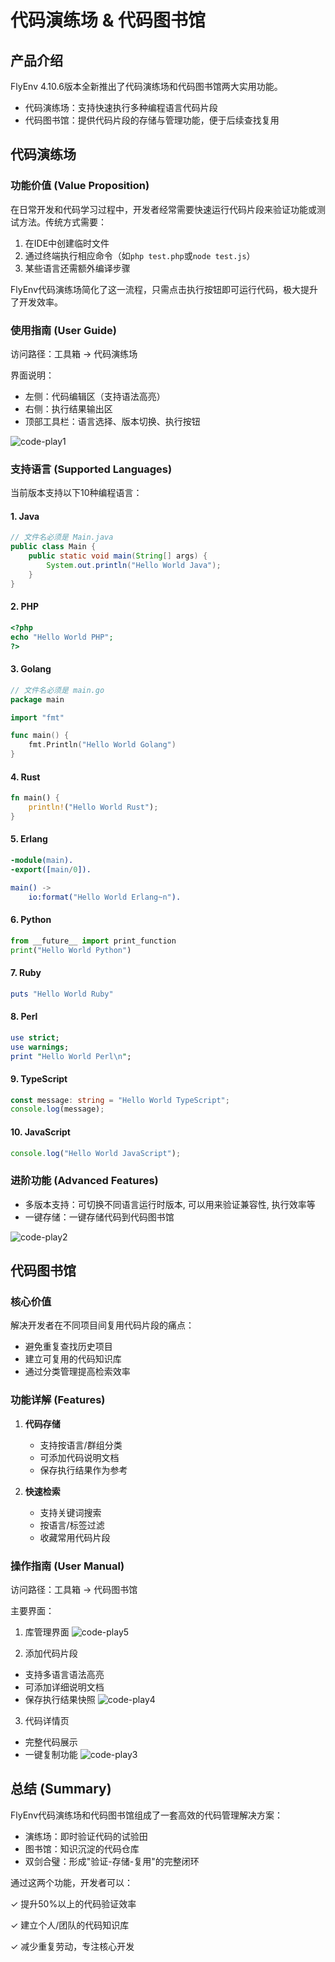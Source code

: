 # 代码演练场 & 代码图书馆

## 产品介绍
FlyEnv 4.10.6版本全新推出了代码演练场和代码图书馆两大实用功能。
- 代码演练场：支持快速执行多种编程语言代码片段
- 代码图书馆：提供代码片段的存储与管理功能，便于后续查找复用

## 代码演练场

### 功能价值 (Value Proposition)
在日常开发和代码学习过程中，开发者经常需要快速运行代码片段来验证功能或测试方法。传统方式需要：
1. 在IDE中创建临时文件
2. 通过终端执行相应命令（如`php test.php`或`node test.js`）
3. 某些语言还需额外编译步骤

FlyEnv代码演练场简化了这一流程，只需点击执行按钮即可运行代码，极大提升了开发效率。

### 使用指南 (User Guide)
访问路径：工具箱 → 代码演练场

界面说明：
- 左侧：代码编辑区（支持语法高亮）
- 右侧：执行结果输出区
- 顶部工具栏：语言选择、版本切换、执行按钮

![code-play1](https://oss.macphpstudy.com/image/code-play1.png)

### 支持语言 (Supported Languages)
当前版本支持以下10种编程语言：

#### 1. Java
```java
// 文件名必须是 Main.java
public class Main {
    public static void main(String[] args) {
        System.out.println("Hello World Java");
    }
}
```

#### 2. PHP
```php
<?php
echo "Hello World PHP";
?>
```

#### 3. Golang
```go
// 文件名必须是 main.go
package main

import "fmt"

func main() {
    fmt.Println("Hello World Golang")
}
```

#### 4. Rust
```rust
fn main() {
    println!("Hello World Rust");
}
```

#### 5. Erlang
```erlang
-module(main).
-export([main/0]).

main() ->
    io:format("Hello World Erlang~n").
```

#### 6. Python
```python
from __future__ import print_function
print("Hello World Python")
```

#### 7. Ruby
```ruby
puts "Hello World Ruby"
```

#### 8. Perl
```perl
use strict;
use warnings;
print "Hello World Perl\n";
```

#### 9. TypeScript
```typescript
const message: string = "Hello World TypeScript";
console.log(message);
```

#### 10. JavaScript
```javascript
console.log("Hello World JavaScript");
```

### 进阶功能 (Advanced Features)
- 多版本支持：可切换不同语言运行时版本, 可以用来验证兼容性, 执行效率等
- 一键存储：一键存储代码到代码图书馆

![code-play2](https://oss.macphpstudy.com/image/code-play2.png)

## 代码图书馆

### 核心价值
解决开发者在不同项目间复用代码片段的痛点：
- 避免重复查找历史项目
- 建立可复用的代码知识库
- 通过分类管理提高检索效率

### 功能详解 (Features)
1. **代码存储**
    - 支持按语言/群组分类
    - 可添加代码说明文档
    - 保存执行结果作为参考

2. **快速检索**
    - 支持关键词搜索
    - 按语言/标签过滤
    - 收藏常用代码片段

### 操作指南 (User Manual)
访问路径：工具箱 → 代码图书馆

主要界面：
1. 库管理界面
   ![code-play5](https://oss.macphpstudy.com/image/code-play5.png)

2. 添加代码片段
- 支持多语言语法高亮
- 可添加详细说明文档
- 保存执行结果快照
  ![code-play4](https://oss.macphpstudy.com/image/code-play4.png)

3. 代码详情页
- 完整代码展示
- 一键复制功能
  ![code-play3](https://oss.macphpstudy.com/image/code-play3.png)

## 总结 (Summary)
FlyEnv代码演练场和代码图书馆组成了一套高效的代码管理解决方案：
- 演练场：即时验证代码的试验田
- 图书馆：知识沉淀的代码仓库
- 双剑合璧：形成"验证-存储-复用"的完整闭环

通过这两个功能，开发者可以：

✓ 提升50%以上的代码验证效率

✓ 建立个人/团队的代码知识库

✓ 减少重复劳动，专注核心开发